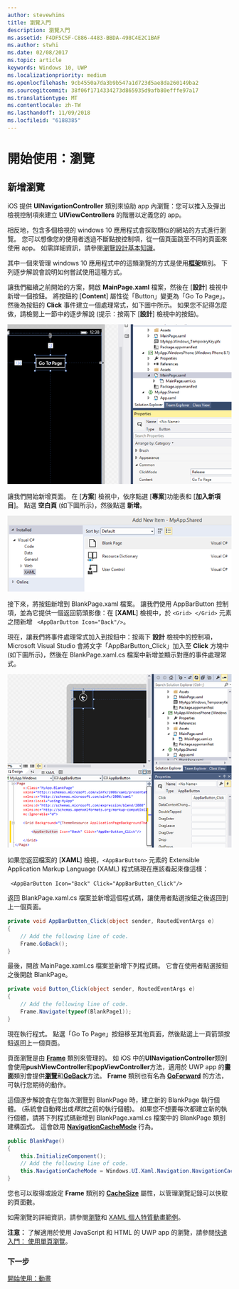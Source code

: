 ```yaml
---
author: stevewhims
title: 瀏覽入門
description: 瀏覽入門
ms.assetid: F4DF5C5F-C886-4483-BBDA-498C4E2C1BAF
ms.author: stwhi
ms.date: 02/08/2017
ms.topic: article
keywords: Windows 10, UWP
ms.localizationpriority: medium
ms.openlocfilehash: 9cb4550a7da3b9b547a1d723d5ae8da260149ba2
ms.sourcegitcommit: 38f06f1714334273d865935d9afb80efffe97a17
ms.translationtype: MT
ms.contentlocale: zh-TW
ms.lasthandoff: 11/09/2018
ms.locfileid: "6188385"
---
```

# <a name="getting-started-navigation"></a>開始使用：瀏覽


## <a name="adding-navigation"></a>新增瀏覽

iOS 提供 **UINavigationController** 類別來協助 app 內瀏覽：您可以推入及彈出檢視控制項來建立 **UIViewControllers** 的階層以定義您的 app。

相反地，包含多個檢視的 windows 10 應用程式會採取類似的網站的方式進行瀏覽。 您可以想像您的使用者透過不斷點按控制項，從一個頁面跳至不同的頁面來使用 app。 如需詳細資訊，請參閱[瀏覽設計基本知識](https://msdn.microsoft.com/library/windows/apps/dn958438)。

其中一個來管理 windows 10 應用程式中的這類瀏覽的方式是使用[**框架**](https://msdn.microsoft.com/library/windows/apps/br242682)類別。 下列逐步解說會說明如何嘗試使用這種方式。

讓我們繼續之前開始的方案，開啟 **MainPage.xaml** 檔案，然後在 \[**設計**\] 檢視中新增一個按鈕。 將按鈕的 \[**Content**\] 屬性從「Button」變更為「Go To Page」。 然後為按鈕的 **Click** 事件建立一個處理常式，如下圖中所示。 如果您不記得怎麼做，請檢閱上一節中的逐步解說 (提示：按兩下 \[**設計**\] 檢視中的按鈕)。

![在 Visual Studio 中新增按鈕及其 Click 事件](images/ios-to-uwp/vs-go-to-page.png)

讓我們開始新增頁面。 在 \[**方案**\] 檢視中，依序點選 \[**專案**\]功能表和 \[**加入新項目**\]。 點選 **空白頁** \(如下圖所示\)，然後點選 **新增**。

![在 Visual Studio 中新增頁面](images/ios-to-uwp/vs-add-new-page.png)

接下來，將按鈕新增到 BlankPage.xaml 檔案。 讓我們使用 AppBarButton 控制項，並為它提供一個返回箭頭影像：在 \[**XAML**\] 檢視中，於 `<Grid> </Grid>` 元素之間新增 ` <AppBarButton Icon="Back"/>`。

現在，讓我們將事件處理常式加入到按鈕中：按兩下 **設計** 檢視中的控制項，Microsoft Visual Studio 會將文字「AppBarButton\_Click」加入至 **Click** 方塊中 \(如下圖所示\)，然後在 BlankPage.xaml.cs 檔案中新增並顯示對應的事件處理常式。

![在 Visual Studio 中新增上一頁按鈕及其 Click 事件](images/ios-to-uwp/vs-add-back-button.png)

如果您返回檔案的 \[**XAML**\] 檢視，`<AppBarButton>` 元素的 Extensible Application Markup Language (XAML) 程式碼現在應該看起來像這樣：

` <AppBarButton Icon="Back" Click="AppBarButton_Click"/>`

返回 BlankPage.xaml.cs 檔案並新增這個程式碼，讓使用者點選按鈕之後返回到上一個頁面。

```csharp
private void AppBarButton_Click(object sender, RoutedEventArgs e)
{
    // Add the following line of code.    
    Frame.GoBack();
}
```

最後，開啟 MainPage.xaml.cs 檔案並新增下列程式碼。 它會在使用者點選按鈕之後開啟 BlankPage。

```csharp
private void Button_Click(object sender, RoutedEventArgs e)
{
    // Add the following line of code.
    Frame.Navigate(typeof(BlankPage1));
}
```

現在執行程式。 點選「Go To Page」按鈕移至其他頁面，然後點選上一頁箭頭按鈕返回上一個頁面。

頁面瀏覽是由 [**Frame**](https://msdn.microsoft.com/library/windows/apps/br242682) 類別來管理的。 如 iOS 中的**UINavigationController**類別會使用**pushViewController**和**popViewController**方法，適用於 UWP app 的**畫面**類別會提供[**瀏覽**](https://msdn.microsoft.com/library/windows/apps/br242694)和[**GoBack**](https://msdn.microsoft.com/library/windows/apps/dn996568)方法。 **Frame** 類別也有名為 [**GoForward**](https://msdn.microsoft.com/library/windows/apps/br242693) 的方法，可執行您期待的動作。

這個逐步解說會在您每次瀏覽到 BlankPage 時，建立新的 BlankPage 執行個體。 (系統會自動釋出或*釋放*之前的執行個體)。 如果您不想要每次都建立新的執行個體，請將下列程式碼新增到 BlankPage.xaml.cs 檔案中的 BlankPage 類別建構函式。 這會啟用 [**NavigationCacheMode**](https://msdn.microsoft.com/library/windows/apps/br227506) 行為。

```csharp
public BlankPage()
{
    this.InitializeComponent();
    // Add the following line of code.
    this.NavigationCacheMode = Windows.UI.Xaml.Navigation.NavigationCacheMode.Enabled;
}
```

您也可以取得或設定 **Frame** 類別的 [**CacheSize**](https://msdn.microsoft.com/library/windows/apps/br242683) 屬性，以管理瀏覽記錄可以快取的頁面數。

如需瀏覽的詳細資訊，請參閱[瀏覽](https://msdn.microsoft.com/library/windows/apps/mt187344)和 [XAML 個人特質動畫範例](http://go.microsoft.com/fwlink/p/?LinkID=242401)。

**注意：** 了解適用於使用 JavaScript 和 HTML 的 UWP app 的瀏覽，請參閱[快速入門： 使用單頁瀏覽](https://msdn.microsoft.com/library/windows/apps/hh452768)。
 
### <a name="next-step"></a>下一步

[開始使用：動畫](getting-started-animation.md)

